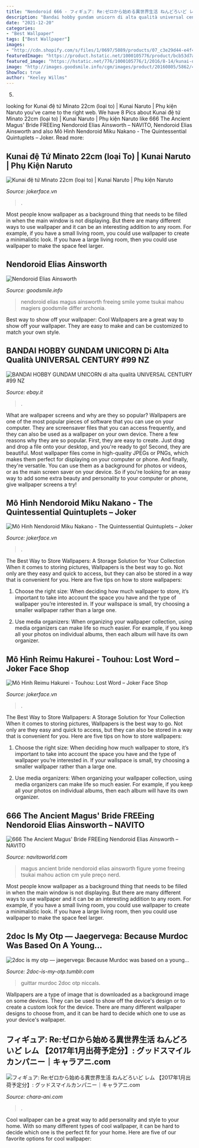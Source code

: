 ```yaml
---
title: "Nendoroid 666 - フィギュア: Re:ゼロから始める異世界生活 ねんどろいど レム 【2017年1月出荷予定分】: グッドスマイルカンパニー｜キャラアニ.com"
description: "Bandai hobby gundam unicorn di alta qualità universal century #99 nz"
date: "2021-12-20"
categories:
- "Best Wallpaper"
tags: ["Best Wallpaper"]
images:
- "http://cdn.shopify.com/s/files/1/0697/5089/products/07_c3e29d44-e4f4-449f-9c72-7b3d4f1912e0_grande.jpg?v=1470689264"
featuredImage: "https://product.hstatic.net/1000105776/product/bcb53d7a0cca7083b4a37e7eae171d3f_9ce588e5d11e437488eb709aac86343c_grande.jpg"
featured_image: "https://hstatic.net/776/1000105776/1/2016/8-14/kunai-de-tu-to-naruto-6_0_grande.jpg"
image: "http://images.goodsmile.info/cgm/images/product/20160805/5862/40585/large/1d102a3ed8d0c749efb62cf5f1729da3.jpg"
ShowToc: true
author: "Keeley Willms"
---
```



5.

	

		
looking for Kunai đệ tứ Minato 22cm (loại to) | Kunai Naruto | Phụ kiện Naruto you've came to the right web. We have 8 Pics about Kunai đệ tứ Minato 22cm (loại to) | Kunai Naruto | Phụ kiện Naruto like 666 The Ancient Magus&#039; Bride FREEing Nendoroid Elias Ainsworth – NAVITO, Nendoroid Elias Ainsworth and also Mô Hình Nendoroid Miku Nakano - The Quintessential Quintuplets – Joker. Read more:
		
    
## Kunai đệ Tứ Minato 22cm (loại To) | Kunai Naruto | Phụ Kiện Naruto

<img loading=lazy src="https://hstatic.net/776/1000105776/1/2016/8-14/kunai-de-tu-to-naruto-6_0_grande.jpg" onerror="this.onerror=null;this.src='https://tse4.mm.bing.net/th?id=OIP.kQl1kNzuIQDkH7AOOQELfQHaHa&amp;pid=15.1';" alt="Kunai đệ tứ Minato 22cm (loại to) | Kunai Naruto | Phụ kiện Naruto">

_Source: jokerface.vn_

>. 

	

Most people know wallpaper as a background thing that needs to be filled in when the main window is not displaying. But there are many different ways to use wallpaper and it can be an interesting addition to any room. For example, if you have a small living room, you could use wallpaper to create a minimalistic look. If you have a large living room, then you could use wallpaper to make the space feel larger.

    
## Nendoroid Elias Ainsworth

<img loading=lazy src="http://images.goodsmile.info/cgm/images/product/20160805/5862/40585/large/1d102a3ed8d0c749efb62cf5f1729da3.jpg" onerror="this.onerror=null;this.src='https://tse2.mm.bing.net/th?id=OIP.OK5xyZoRV91q6N2IpTa3cAHaIB&amp;pid=15.1';" alt="Nendoroid Elias Ainsworth">

_Source: goodsmile.info_

>nendoroid elias magus ainsworth freeing smile yome tsukai mahou magiers goodsmile differ archonia. 

	

Best way to show off your wallpaper:
Cool Wallpapers are a great way to show off your wallpaper. They are easy to make and can be customized to match your own style.

    
## BANDAI HOBBY GUNDAM UNICORN Di Alta Qualità UNIVERSAL CENTURY #99 NZ

<img loading=lazy src="https://i.frog.ink/eKtVkRo5/1383353668-0.jpg" onerror="this.onerror=null;this.src='https://tse2.mm.bing.net/th?id=OIP.ALPoy4j6GUmpGE2AKCr8pwHaGL&amp;pid=15.1';" alt="BANDAI HOBBY GUNDAM UNICORN di alta qualità UNIVERSAL CENTURY #99 NZ">

_Source: ebay.it_

>. 

	

What are wallpaper screens and why are they so popular?
Wallpapers are one of the most popular pieces of software that you can use on your computer. They are screensaver files that you can access frequently, and they can also be used as a wallpaper on your own device. There a few reasons why they are so popular. First, they are easy to create. Just drag and drop a file onto your desktop, and you're ready to go! Second, they are beautiful. Most wallpaper files come in high-quality JPEGs or PNGs, which makes them perfect for displaying on your computer or phone. And finally, they're versatile. You can use them as a background for photos or videos, or as the main screen saver on your device. So if you're looking for an easy way to add some extra beauty and personality to your computer or phone, give wallpaper screens a try!

    
## Mô Hình Nendoroid Miku Nakano - The Quintessential Quintuplets – Joker

<img loading=lazy src="https://product.hstatic.net/1000105776/product/72553c9537dfd27d15c24fc3e43e0090_cac93beab9a9454795dd8a7477760a13_grande.jpg" onerror="this.onerror=null;this.src='https://tse2.mm.bing.net/th?id=OIP.bOs6lOT_XkKWOWt3B95DGAAAAA&amp;pid=15.1';" alt="Mô Hình Nendoroid Miku Nakano - The Quintessential Quintuplets – Joker">

_Source: jokerface.vn_

>. 

	

The Best Way to Store Wallpapers: A Storage Solution for Your Collection
When it comes to storing pictures, Wallpapers is the best way to go. Not only are they easy and quick to access, but they can also be stored in a way that is convenient for you. Here are five tips on how to store wallpapers:
1) Choose the right size: When deciding how much wallpaper to store, it’s important to take into account the space you have and the type of wallpaper you’re interested in. If your wallspace is small, try choosing a smaller wallpaper rather than a large one.

2) Use media organizers: When organizing your wallpaper collection, using media organizers can make life so much easier. For example, if you keep all your photos on individual albums, then each album will have its own organizer.

    
## Mô Hình Reimu Hakurei - Touhou: Lost Word – Joker Face Shop

<img loading=lazy src="https://product.hstatic.net/1000105776/product/bcb53d7a0cca7083b4a37e7eae171d3f_9ce588e5d11e437488eb709aac86343c_grande.jpg" onerror="this.onerror=null;this.src='https://tse1.mm.bing.net/th?id=OIP.PWSt9aihGhxrKfDtnVAtPgAAAA&amp;pid=15.1';" alt="Mô Hình Reimu Hakurei - Touhou: Lost Word – Joker Face Shop">

_Source: jokerface.vn_

>. 

	

The Best Way to Store Wallpapers: A Storage Solution for Your Collection
When it comes to storing pictures, Wallpapers is the best way to go. Not only are they easy and quick to access, but they can also be stored in a way that is convenient for you. Here are five tips on how to store wallpapers:
1) Choose the right size: When deciding how much wallpaper to store, it’s important to take into account the space you have and the type of wallpaper you’re interested in. If your wallspace is small, try choosing a smaller wallpaper rather than a large one.

2) Use media organizers: When organizing your wallpaper collection, using media organizers can make life so much easier. For example, if you keep all your photos on individual albums, then each album will have its own organizer.

    
## 666 The Ancient Magus&#039; Bride FREEing Nendoroid Elias Ainsworth – NAVITO

<img loading=lazy src="http://cdn.shopify.com/s/files/1/0697/5089/products/07_c3e29d44-e4f4-449f-9c72-7b3d4f1912e0_grande.jpg?v=1470689264" onerror="this.onerror=null;this.src='https://tse1.mm.bing.net/th?id=OIP.YkZ2ochSQHyqcwQODnTtmAHaHk&amp;pid=15.1';" alt="666 The Ancient Magus&#039; Bride FREEing Nendoroid Elias Ainsworth – NAVITO">

_Source: navitoworld.com_

>magus ancient bride nendoroid elias ainsworth figure yome freeing tsukai mahou action cm yule preço nerd. 

	

Most people know wallpaper as a background thing that needs to be filled in when the main window is not displaying. But there are many different ways to use wallpaper and it can be an interesting addition to any room. For example, if you have a small living room, you could use wallpaper to create a minimalistic look. If you have a large living room, then you could use wallpaper to make the space feel larger.

    
## 2doc Is My Otp — Jaegervega: Because Murdoc Was Based On A Young...

<img loading=lazy src="https://68.media.tumblr.com/d5e5f67ce4474c5c6fe64b5aba1cfc41/tumblr_ospenaOBng1r5w6hbo1_1280.png" onerror="this.onerror=null;this.src='https://tse3.mm.bing.net/th?id=OIP.3W1PHIb6iCpypVZsPXCp6wHaI9&amp;pid=15.1';" alt="2doc is my otp — jaegervega: Because Murdoc was based on a young...">

_Source: 2doc-is-my-otp.tumblr.com_

>guittar murdoc 2doc otp niccals. 

	

Wallpapers are a type of image that is downloaded as a background image on some devices. They can be used to show off the device's design or to create a custom look for the device. There are many different wallpaper designs to choose from, and it can be hard to decide which one to use as your device's wallpaper.

    
## フィギュア: Re:ゼロから始める異世界生活 ねんどろいど レム 【2017年1月出荷予定分】: グッドスマイルカンパニー｜キャラアニ.com

<img loading=lazy src="http://www.chara-ani.com/P/LL/B16805616LL2.jpg" onerror="this.onerror=null;this.src='https://tse3.mm.bing.net/th?id=OIP.94fVtFKFdxqmX65vdW20_gHaHa&amp;pid=15.1';" alt="フィギュア: Re:ゼロから始める異世界生活 ねんどろいど レム 【2017年1月出荷予定分】: グッドスマイルカンパニー｜キャラアニ.com">

_Source: chara-ani.com_

>. 

	

Cool wallpaper can be a great way to add personality and style to your home. With so many different types of cool wallpaper, it can be hard to decide which one is the perfect fit for your home. Here are five of our favorite options for cool wallpaper: 

